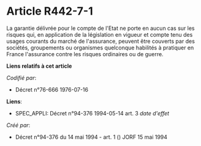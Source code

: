 # Article R442-7-1

La garantie délivrée pour le compte de l'Etat ne porte en aucun cas sur les risques qui, en application de la législation en
vigueur et compte tenu des usages courants du marché de l'assurance, peuvent être couverts par des sociétés, groupements ou
organismes quelconque habilités à pratiquer en France l'assurance contre les risques ordinaires ou de guerre.

**Liens relatifs à cet article**

_Codifié par_:

  - Décret n°76-666 1976-07-16

**Liens**:

  - SPEC_APPLI: Décret n°94-376 1994-05-14 art. 3 *date d'effet*

_Créé par_:

  - Décret n°94-376 du 14 mai 1994 - art. 1 () JORF 15 mai 1994

